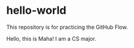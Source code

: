 # hello-world
This repository is for practicing the GitHub Flow.

Hello, this is Maha! I am a CS major.
